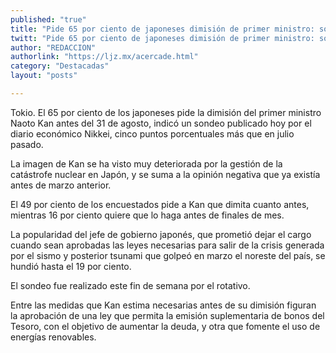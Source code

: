 ```yaml
---
published: "true"
title: "Pide 65 por ciento de japoneses dimisión de primer ministro: sondeo"
twitt: "Pide 65 por ciento de japoneses dimisión de primer ministro: sondeo"
author: "REDACCION"
authorlink: "https://ljz.mx/acercade.html"
category: "Destacadas"
layout: "posts"

---
```



  Tokio. El 65 por ciento de los japoneses pide la dimisión del primer ministro Naoto Kan antes del 31 de agosto, indicó un sondeo publicado hoy por el diario económico Nikkei, cinco puntos porcentuales más que en julio pasado.



  La imagen de Kan se ha visto muy deteriorada por la gestión de la catástrofe nuclear en Japón, y se suma a la opinión negativa que ya existía antes de marzo anterior.



  El 49 por ciento de los encuestados pide a Kan que dimita cuanto antes, mientras 16 por ciento quiere que lo haga antes de finales de mes.



  La popularidad del jefe de gobierno japonés, que prometió dejar el cargo cuando sean aprobadas las leyes necesarias para salir de la crisis generada por el sismo y posterior tsunami que golpeó en marzo el noreste del país, se hundió hasta el 19 por ciento.



  El sondeo fue realizado este fin de semana por el rotativo.



  Entre las medidas que Kan estima necesarias antes de su dimisión figuran la aprobación de una ley que permita la emisión suplementaria de bonos del Tesoro, con el objetivo de aumentar la deuda, y otra que fomente el uso de energías renovables.

